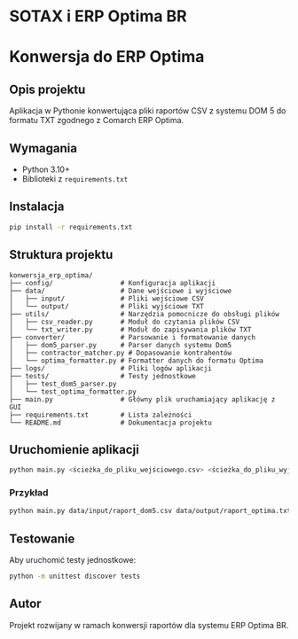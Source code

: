 # **SOTAX i ERP Optima BR**

# Konwersja do ERP Optima

## Opis projektu
Aplikacja w Pythonie konwertująca pliki raportów CSV z systemu DOM 5 do formatu TXT zgodnego z Comarch ERP Optima.

## Wymagania
- Python 3.10+
- Biblioteki z `requirements.txt`

## Instalacja
```bash
pip install -r requirements.txt
```

## Struktura projektu
```
konwersja_erp_optima/
├── config/                 # Konfiguracja aplikacji
├── data/                   # Dane wejściowe i wyjściowe
│   ├── input/              # Pliki wejściowe CSV
│   └── output/             # Pliki wyjściowe TXT
├── utils/                  # Narzędzia pomocnicze do obsługi plików
│   ├── csv_reader.py       # Moduł do czytania plików CSV
│   └── txt_writer.py       # Moduł do zapisywania plików TXT
├── converter/              # Parsowanie i formatowanie danych
│   ├── dom5_parser.py      # Parser danych systemu Dom5
│   ├── contractor_matcher.py # Dopasowanie kontrahentów
│   └── optima_formatter.py # Formatter danych do formatu Optima
├── logs/                   # Pliki logów aplikacji
├── tests/                  # Testy jednostkowe
│   ├── test_dom5_parser.py
│   └── test_optima_formatter.py
├── main.py                 # Główny plik uruchamiający aplikację z GUI
├── requirements.txt        # Lista zależności
└── README.md               # Dokumentacja projektu
```

## Uruchomienie aplikacji

```bash
python main.py <ścieżka_do_pliku_wejściowego.csv> <ścieżka_do_pliku_wyjściowego.txt>
```

### Przykład
```bash
python main.py data/input/raport_dom5.csv data/output/raport_optima.txt
```

## Testowanie

Aby uruchomić testy jednostkowe:
```bash
python -m unittest discover tests
```

## Autor
Projekt rozwijany w ramach konwersji raportów dla systemu ERP Optima BR.
